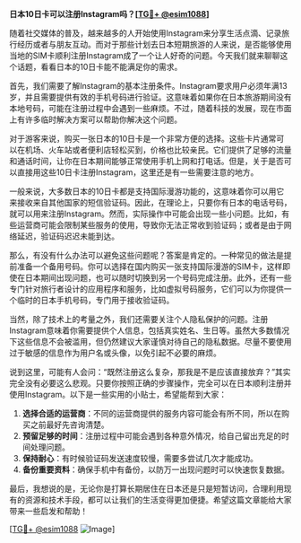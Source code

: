 **日本10日卡可以注册Instagram吗？[[TG💪+ @esim1088](https://t.me/s/esim1088)]**

随着社交媒体的普及，越来越多的人开始使用Instagram来分享生活点滴、记录旅行经历或者与朋友互动。而对于那些计划去日本短期旅游的人来说，是否能够使用当地的SIM卡顺利注册Instagram成了一个让人好奇的问题。今天我们就来聊聊这个话题，看看日本的10日卡能不能满足你的需求。

首先，我们需要了解Instagram的基本注册条件。Instagram要求用户必须年满13岁，并且需要提供有效的手机号码进行验证。这意味着如果你在日本旅游期间没有本地号码，可能在注册过程中会遇到一些麻烦。不过，随着科技的发展，现在市面上有许多临时解决方案可以帮助你解决这个问题。

对于游客来说，购买一张日本的10日卡是一个非常方便的选择。这些卡片通常可以在机场、火车站或者便利店轻松买到，价格也比较亲民。它们提供了足够的流量和通话时间，让你在日本期间能够正常使用手机上网和打电话。但是，关于是否可以直接用这些10日卡注册Instagram，这里还是有一些需要注意的地方。

一般来说，大多数日本的10日卡都是支持国际漫游功能的，这意味着你可以用它来接收来自其他国家的短信验证码。因此，在理论上，只要你有日本的电话号码，就可以用来注册Instagram。然而，实际操作中可能会出现一些小问题。比如，有些运营商可能会限制某些服务的使用，导致你无法正常收到验证码；或者是由于网络延迟，验证码迟迟未能到达。

那么，有没有什么办法可以避免这些问题呢？答案是肯定的。一种常见的做法是提前准备一个备用号码。你可以选择在国内购买一张支持国际漫游的SIM卡，这样即使在日本期间出现问题，也可以随时切换到另一个号码完成注册。此外，还有一些专门针对旅行者设计的应用程序和服务，比如虚拟号码服务，它们可以为你提供一个临时的日本手机号码，专门用于接收验证码。

当然，除了技术上的考量之外，我们还需要关注个人隐私保护的问题。注册Instagram意味着你需要提供个人信息，包括真实姓名、生日等。虽然大多数情况下这些信息不会被滥用，但仍然建议大家谨慎对待自己的隐私数据。尽量不要使用过于敏感的信息作为用户名或头像，以免引起不必要的麻烦。

说到这里，可能有人会问：“既然注册这么复杂，那我是不是应该直接放弃？”其实完全没有必要这么悲观。只要你按照正确的步骤操作，完全可以在日本顺利注册并使用Instagram。以下是一些实用的小贴士，希望能帮到大家：

1. **选择合适的运营商**：不同的运营商提供的服务内容可能会有所不同，所以在购买之前最好先咨询清楚。
2. **预留足够的时间**：注册过程中可能会遇到各种意外情况，给自己留出充足的时间处理问题。
3. **保持耐心**：有时候验证码发送速度较慢，需要多尝试几次才能成功。
4. **备份重要资料**：确保手机中有备份，以防万一出现问题时可以快速恢复数据。

最后，我想说的是，无论你是打算长期居住在日本还是只是短暂访问，合理利用现有的资源和技术手段，都可以让我们的生活变得更加便捷。希望这篇文章能给大家带来一些启发和帮助！

[[TG💪+ @esim1088](https://t.me/s/esim1088) ![Image](https://i.postimg.cc/4NQfJmqS/Snipaste-2025-05-13-00-14-12.png)]